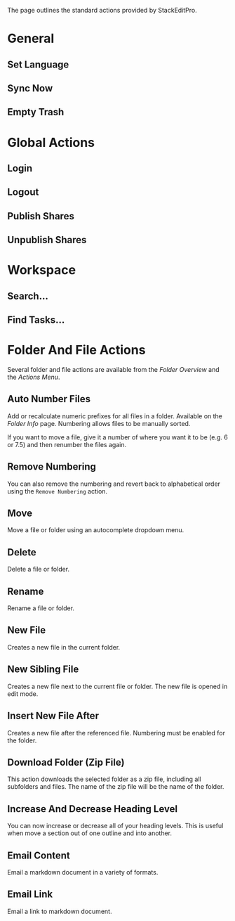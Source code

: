 The page outlines the standard actions provided by StackEditPro.

# General
## Set Language
## Sync Now
## Empty Trash

# Global Actions
## Login
## Logout


## Publish Shares
## Unpublish Shares

# Workspace
## Search...
## Find Tasks...
# Folder And File Actions
Several folder and file actions are available from the *Folder Overview* and the *Actions Menu*.

## Auto Number Files
Add or recalculate numeric prefixes for all files in a folder.  Available on the *Folder Info* page.
Numbering allows files to be manually sorted.

If you want to move a file, give it a number of where you want it to be (e.g. 6 or 7.5) and then renumber the files again.

## Remove Numbering
You can also remove the numbering and revert back to alphabetical order using the `Remove Numbering` action.

## Move
Move a file or folder using an autocomplete dropdown menu.
## Delete
Delete a file or folder.
## Rename
Rename a file or folder.
## New File
Creates a new file in the current folder.
## New Sibling File
Creates a new file next to the current file or folder.  The new file is opened in edit mode.
## Insert New File After
Creates a new file after the referenced file.  Numbering must be enabled for the folder.
## Download Folder (Zip File)
This action downloads the selected folder as a zip file, including all subfolders and files.  The name of the zip file will be the name of the folder.
## Increase And Decrease Heading Level
You can now increase or decrease all of your heading levels.  This is useful when move a section out of one outline and into another.
## Email Content
Email a markdown document in a variety of formats.
## Email Link
Email a link to markdown document.

<!--stackedit_data:
eyJoaXN0b3J5IjpbMjMwMjUxMDk5LC05OTkwNDkzNDUsNDkyNj
c0MjIwLDU4MTQ5NDg1LDEyNzE4Njc3ODIsNDIzMDA1NzA4LDk1
OTMwMzU3NSw0NTU5ODY1ODVdfQ==
-->